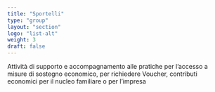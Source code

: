 ```yaml
---
title: "Sportelli"
type: "group"
layout: "section"
logo: "list-alt"
weight: 3
draft: false
---
```


Attività di supporto e accompagnamento alle pratiche per l’accesso a misure di sostegno economico, per richiedere Voucher, contributi economici per il nucleo familiare o per l’impresa